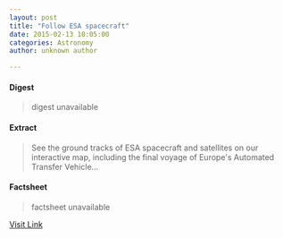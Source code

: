 ```yaml
---
layout: post
title: "Follow ESA spacecraft"
date: 2015-02-13 10:05:00
categories: Astronomy
author: unknown author

---
```



#### Digest
>digest unavailable

#### Extract
>See the ground tracks of ESA spacecraft and satellites on our interactive map, including the final voyage of Europe's Automated Transfer Vehicle...

#### Factsheet
>factsheet unavailable

[Visit Link](http://www.esa.int/Our_Activities/Operations/Track_ESA_missions)


